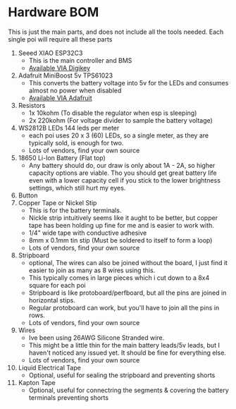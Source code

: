 # Hardware BOM
This is just the main parts, and does not include all the tools needed. Each single poi will require all these parts

1. Seeed XIAO ESP32C3
    - This is the main controller and BMS
    - [Available VIA Digikey](https://www.digikey.com/short/m92tvzmz)
1. Adafruit MiniBoost 5v TPS61023
    - This converts the battery voltage into 5v for the LEDs and consumes almost no power when disabled
    - [Available VIA Adafruit](https://www.adafruit.com/product/4654?gclid=CjwKCAjwvdajBhBEEiwAeMh1Uznfns69tg1DL2T3nRDSrLh92zifudsJNuze98svYVw0b18dM4SEiRoC5s8QAvD_BwE)
1. Resistors
    - 1x 10kohm (To disable the regulator when esp is sleeping)
    - 2x 220kohm (For voltage divider to sample the battery voltage)
1. WS2812B LEDs 144 leds per meter
    - each poi uses 20 x 3 (60) LEDs, so a single meter, as they are typically sold, is enough for two.
    - Lots of vendors, find your own source
1. 18650 Li-Ion Battery (Flat top)
    - Any battery should do, our draw is only about 1A - 2A, so higher capacity options are viable. Tho you should get great battery life even with a lower capacity cell if you stick to the lower brightness settings, which still hurt my eyes.
1. Button
1. Copper Tape or Nickel Stip
    - This is for the battery terminals.
    - Nickle strip intuitively seems like it aught to be better, but copper tape has been holding up fine for me and is easier to work with.
    - 1/4" wide tape with conductive adhesive
    - 8mm x 0.1mm tin stip (Must be soldered to itself to form a loop)
    - Lots of vendors, find your own source
1. Stripboard
    - optional, The wires can also be joined without the board, I just find it easier to join as many as 8 wires using this.
    - This typically comes in large pieces which i cut down to a 8x4 square for each poi
    - Stripboard is like protoboard/perfboard, but all the pins are joined in horizontal stips.
    - Regular protoboard can work, but you'll have to join all the pins in rows.
    - Lots of vendors, find your own source
1. Wires
    - Ive been using 26AWG Silicone Stranded wire.
    - This might be a little thin for the main battery leads/5v leads, but I haven't noticed any issued yet. It should be fine for everything else.
    - Lots of vendors, find your own source
1. Liquid Electrical Tape
    - Optional, useful for sealing the stripboard and preventing shorts
1. Kapton Tape
    - Optional, useful for connectring the segments & covering the battery terminals preventing shorts
